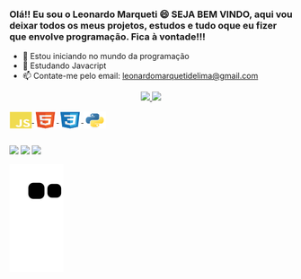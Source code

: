 ### Olá!! Eu sou o Leonardo Marqueti 😄 SEJA BEM VINDO, aqui vou deixar todos os meus projetos, estudos e tudo oque eu fizer que envolve programação. Fica à vontade!!!

- 🔭 Estou iniciando no mundo da programação
- 🌱 Estudando Javacript
- 📫 Contate-me pelo email: leonardomarquetidelima@gmail.com
<div align="center">
  <a href="https://github.com/leomarqueti">
  <img height="165em" src="https://github-readme-stats.vercel.app/api?username=leomarqueti&show_icons=true&theme=dark&include_all_commits=true&count_private=true"/>
  <img height="165em" src="https://github-readme-stats.vercel.app/api/top-langs/?username=leomarqueti&layout=compact&langs_count=7&theme=dark"/>
</div>
<div style="display: inline_block"><br>
  <img align="center" alt="Rafa-Js" height="30" width="40" src="https://raw.githubusercontent.com/devicons/devicon/master/icons/javascript/javascript-plain.svg">
  <img align="center" alt="Rafa-HTML" height="30" width="40" src="https://raw.githubusercontent.com/devicons/devicon/master/icons/html5/html5-original.svg">
  <img align="center" alt="Rafa-CSS" height="30" width="40" src="https://raw.githubusercontent.com/devicons/devicon/master/icons/css3/css3-original.svg">
  <img align="center" alt="Rafa-Python" height="30" width="40" src="https://raw.githubusercontent.com/devicons/devicon/master/icons/python/python-original.svg">
</div>
  
  ##
  
 <div> 
  <a href="https://instagram.com/leo_marqueti" target="_blank"><img src="https://img.shields.io/badge/-Instagram-%23E4405F?style=for-the-badge&logo=instagram&logoColor=white" target="_blank"></a>
  <a href = "mailto:dommessi2@gmail.com"><img src="https://img.shields.io/badge/-Gmail-%23333?style=for-the-badge&logo=gmail&logoColor=white" target="_blank"></a>
  <a href="https://www.linkedin.com/in/leonardo-m-40b1ab105/" target="_blank"><img src="https://img.shields.io/badge/-LinkedIn-%230077B5?style=for-the-badge&logo=linkedin&logoColor=white" target="_blank"></a> 
   
   
   ![Snake animation](https://github.com/rafaballerini/rafaballerini/blob/output/github-contribution-grid-snake.svg)
   
   <div>
